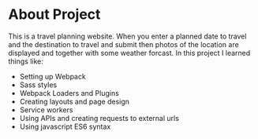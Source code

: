 # About Project
This is a travel planning website. When you enter a planned date to travel and the destination to travel and submit then photos of the location are displayed and together with some weather forcast.
In this project I learned things like:
- Setting up Webpack
- Sass styles
- Webpack Loaders and Plugins
- Creating layouts and page design
- Service workers
- Using APIs and creating requests to external urls
- Using javascript ES6 syntax
